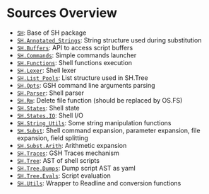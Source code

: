 Sources Overview
================

* [`SH`](sh.ads): Base of SH package
* [`SH.Annotated_Strings`](sh-annotated_strings.ads): String structure used during substitution
* [`SH.Buffers`](sh-buffers.ads): API to access script buffers 
* [`SH.Commands`](sh-commands.ads): Simple commands launcher
* [`SH.Functions`](sh-functions.ads): Shell functions execution
* [`SH.Lexer`](sh-lexer.ads): Shell lexer
* [`SH.List_Pools`](sh-list_pools.ads): List structure used in SH.Tree
* [`SH.Opts`](sh-opts.ads): GSH command line arguments parsing
* [`SH.Parser`](sh-parser.ads): Shell parser
* [`SH.Rm`](sh-rm.ads): Delete file function (should be replaced by OS.FS)
* [`SH.States`](sh-states.ads): Shell state
* [`SH.States.IO`](sh-states-io.ads): Shell I/O
* [`SH.String_Utils`](sh-string_utils.ads): Some string manipulation functions
* [`SH.Subst`](sh-subst.ads): Shell command expansion, parameter expansion, file expansion, field splitting
* [`SH.Subst.Arith`](sh-subst-arith.ads): Arithmetic expansion
* [`SH.Traces`](sh-traces.ads): GSH Traces mechanism
* [`SH.Tree`](sh-tree.ads): AST of shell scripts
* [`SH.Tree.Dumps`](sh-tree-dumps.ads): Dump script AST as yaml
* [`SH.Tree.Evals`](sh-tree-evals.ads): Script evaluation
* [`SH.Utils`](sh-utils.ads): Wrapper to Readline and conversion functions
